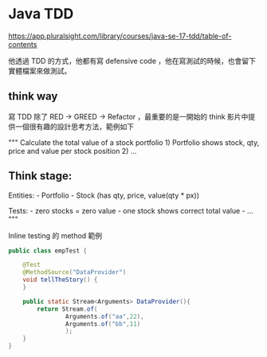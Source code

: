 # Java TDD
https://app.pluralsight.com/library/courses/java-se-17-tdd/table-of-contents

他透過 TDD 的方式，他都有寫 defensive code ，他在寫測試的時候，也會留下實體檔案來做測試。

## think way
寫 TDD 除了 RED -> GREED -> Refactor ，最重要的是一開始的 think 
影片中提供一個很有趣的設計思考方法，範例如下

"""
Calculate the total value of a stock portfolio
    1) Portfolio shows stock, qty, price and value per stock position
    2) ...

Think stage:
----------------
Entities:
    - Portfolio
    - Stock (has qty, price, value(qty * px))

Tests:
    - zero stocks = zero value
    - one stock shows correct total value
    - ...
"""

Inline testing 的 method 範例
```java
public class empTest {

    @Test
    @MethodSource("DataProvider")
    void tellTheStory() {
    }

    public static Stream<Arguments> DataProvider(){
        return Stream.of(
                Arguments.of("aa",22),
                Arguments.of("bb",11)
                );
    }
}
```